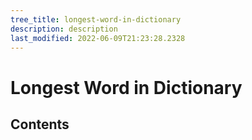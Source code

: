 ```yaml
---
tree_title: longest-word-in-dictionary
description: description
last_modified: 2022-06-09T21:23:28.2328
---
```


# Longest Word in Dictionary

## Contents
